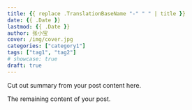 ```yaml
---
title: {{ replace .TranslationBaseName "-" " " | title }}
date: {{ .Date }}
lastmod: {{ .Date }}
author: 张小宝
cover: /img/cover.jpg
categories: ["category1"]
tags: ["tag1", "tag2"]
# showcase: true
draft: true
---
```


Cut out summary from your post content here.

<!--more-->

The remaining content of your post.
